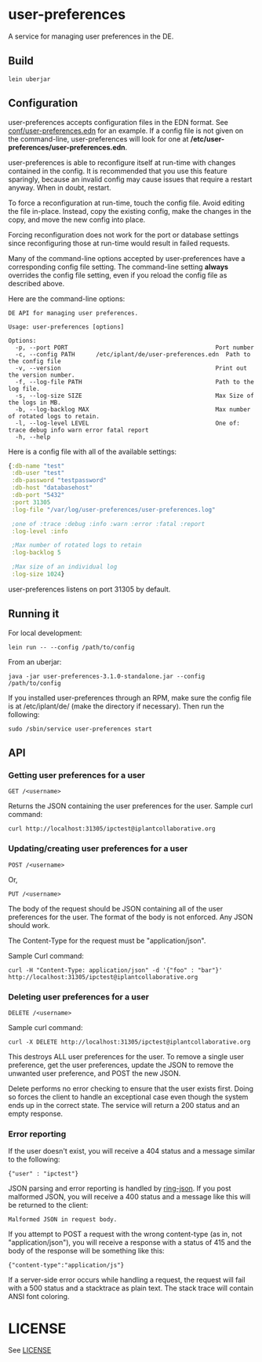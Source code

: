 # user-preferences

A service for managing user preferences in the DE.

## Build

    lein uberjar

## Configuration

user-preferences accepts configuration files in the EDN format. See [conf/user-preferences.edn](conf/user-preferences.edn) for an example. If a config file is not given on the command-line, user-preferences will look for one at __/etc/user-preferences/user-preferences.edn__.

user-preferences is able to reconfigure itself at run-time with changes contained in the config. It is recommended that you use this feature sparingly, because an invalid config may cause issues that require a restart anyway. When in doubt, restart.

To force a reconfiguration at run-time, touch the config file. Avoid editing the file in-place. Instead, copy the existing config, make the changes in the copy, and move the new config into place.

Forcing reconfiguration does not work for the port or database settings since reconfiguring those at run-time would result in failed requests.

Many of the command-line options accepted by user-preferences have a corresponding config file setting. The command-line setting __always__ overrides the config file setting, even if you reload the config file as described above.

Here are the command-line options:

    DE API for managing user preferences.

    Usage: user-preferences [options]

    Options:
      -p, --port PORT                                          Port number
      -c, --config PATH      /etc/iplant/de/user-preferences.edn  Path to the config file
      -v, --version                                            Print out the version number.
      -f, --log-file PATH                                      Path to the log file.
      -s, --log-size SIZE                                      Max Size of the logs in MB.
      -b, --log-backlog MAX                                    Max number of rotated logs to retain.
      -l, --log-level LEVEL                                    One of: trace debug info warn error fatal report
      -h, --help

Here is a config file with all of the available settings:
```clojure
{:db-name "test"
 :db-user "test"
 :db-password "testpassword"
 :db-host "databasehost"
 :db-port "5432"
 :port 31305
 :log-file "/var/log/user-preferences/user-preferences.log"

 ;one of :trace :debug :info :warn :error :fatal :report
 :log-level :info

 ;Max number of rotated logs to retain
 :log-backlog 5

 ;Max size of an individual log
 :log-size 1024}
```

user-preferences listens on port 31305 by default.

## Running it

For local development:

    lein run -- --config /path/to/config

From an uberjar:

    java -jar user-preferences-3.1.0-standalone.jar --config /path/to/config

If you installed user-preferences through an RPM, make sure the config file is at /etc/iplant/de/ (make the directory if necessary). Then run the following:

    sudo /sbin/service user-preferences start

## API

### Getting user preferences for a user

    GET /<username>

Returns the JSON containing the user preferences for the user. Sample curl command:

    curl http://localhost:31305/ipctest@iplantcollaborative.org


### Updating/creating user preferences for a user

    POST /<username>

Or,

    PUT /<username>

The body of the request should be JSON containing all of the user preferences for the user. The format of the body is not enforced. Any JSON should work.

The Content-Type for the request must be "application/json".

Sample Curl command:

    curl -H "Content-Type: application/json" -d '{"foo" : "bar"}' http://localhost:31305/ipctest@iplantcollaborative.org


### Deleting user preferences for a user

    DELETE /<username>

Sample curl command:

    curl -X DELETE http://localhost:31305/ipctest@iplantcollaborative.org

This destroys ALL user preferences for the user. To remove a single user preference, get the user preferences, update the JSON to remove the unwanted user preference, and POST the new JSON.

Delete performs no error checking to ensure that the user exists first. Doing so forces the client to handle an exceptional case even though the system ends up in the correct state. The service will return a 200 status and an empty response.

### Error reporting

If the user doesn't exist, you will receive a 404 status and a message similar to the following:

    {"user" : "ipctest"}

JSON parsing and error reporting is handled by [ring-json](https://github.com/ring-clojure/ring-json). If you post malformed JSON, you will receive a 400 status and a message like this will be returned to the client:

    Malformed JSON in request body.

If you attempt to POST a request with the wrong content-type (as in, not "application/json"), you will receive a response with a status of 415 and the body of the response will be something like this:

    {"content-type":"application/js"}

If a server-side error occurs while handling a request, the request will fail with a 500 status and a stacktrace as plain text. The stack trace will contain ANSI font coloring.

# LICENSE

See [LICENSE](LICENSE)

